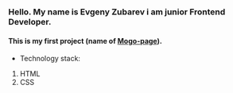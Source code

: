 ### Hello. My name is Evgeny Zubarev i am junior Frontend Developer. 

#### This is my first project (name of [Mogo-page](https://eozubarev.github.io/My-first-project/)).

* Technology stack:
 1. HTML
 1. CSS
